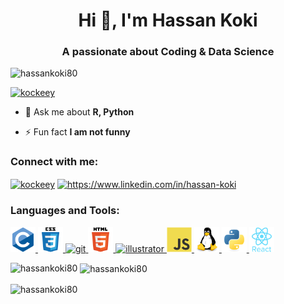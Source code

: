 <h1 align="center">Hi 👋, I'm Hassan Koki</h1>
<h3 align="center">A passionate about Coding & Data Science</h3>

<p align="left"> <img src="https://komarev.com/ghpvc/?username=hassankoki80&label=Profile%20views&color=0e75b6&style=flat" alt="hassankoki80" /> </p>

<p align="left"> <a href="https://twitter.com/kockeey" target="blank"><img src="https://img.shields.io/twitter/follow/kockeey?logo=twitter&style=for-the-badge" alt="kockeey" /></a> </p>

- 💬 Ask me about **R, Python**

- ⚡ Fun fact **I am not funny**

<h3 align="left">Connect with me:</h3>

<p align="left">
<a href="https://twitter.com/kockeey" target="blank"><img align="center" src="https://raw.githubusercontent.com/rahuldkjain/github-profile-readme-generator/master/src/images/icons/Social/twitter.svg" alt="kockeey" height="30" width="40" /></a>
<a href="https://linkedin.com/in/https://www.linkedin.com/in/hassan-koki" target="blank"><img align="center" src="https://raw.githubusercontent.com/rahuldkjain/github-profile-readme-generator/master/src/images/icons/Social/linked-in-alt.svg" alt="https://www.linkedin.com/in/hassan-koki" height="30" width="40" /></a>
</p>

<h3 align="left">Languages and Tools:</h3>
<p align="left"> <a href="https://www.cprogramming.com/" target="_blank" rel="noreferrer"> <img src="https://raw.githubusercontent.com/devicons/devicon/master/icons/c/c-original.svg" alt="c" width="40" height="40"/> </a> <a href="https://www.w3schools.com/css/" target="_blank" rel="noreferrer"> <img src="https://raw.githubusercontent.com/devicons/devicon/master/icons/css3/css3-original-wordmark.svg" alt="css3" width="40" height="40"/> </a> <a href="https://git-scm.com/" target="_blank" rel="noreferrer"> <img src="https://www.vectorlogo.zone/logos/git-scm/git-scm-icon.svg" alt="git" width="40" height="40"/> </a> <a href="https://www.w3.org/html/" target="_blank" rel="noreferrer"> <img src="https://raw.githubusercontent.com/devicons/devicon/master/icons/html5/html5-original-wordmark.svg" alt="html5" width="40" height="40"/> </a> <a href="https://www.adobe.com/in/products/illustrator.html" target="_blank" rel="noreferrer"> <img src="https://www.vectorlogo.zone/logos/adobe_illustrator/adobe_illustrator-icon.svg" alt="illustrator" width="40" height="40"/> </a> <a href="https://developer.mozilla.org/en-US/docs/Web/JavaScript" target="_blank" rel="noreferrer"> <img src="https://raw.githubusercontent.com/devicons/devicon/master/icons/javascript/javascript-original.svg" alt="javascript" width="40" height="40"/> </a> <a href="https://www.linux.org/" target="_blank" rel="noreferrer"> <img src="https://raw.githubusercontent.com/devicons/devicon/master/icons/linux/linux-original.svg" alt="linux" width="40" height="40"/> </a> <a href="https://www.python.org" target="_blank" rel="noreferrer"> <img src="https://raw.githubusercontent.com/devicons/devicon/master/icons/python/python-original.svg" alt="python" width="40" height="40"/> </a> <a href="https://reactjs.org/" target="_blank" rel="noreferrer"> <img src="https://raw.githubusercontent.com/devicons/devicon/master/icons/react/react-original-wordmark.svg" alt="react" width="40" height="40"/> </a> </p>

<p><img align="left" src="https://github-readme-stats.vercel.app/api/top-langs?username=hassankoki80&show_icons=true&locale=en&layout=compact" alt="hassankoki80" /></p>

<p>&nbsp;<img align="center" src="https://github-readme-stats.vercel.app/api?username=hassankoki80&show_icons=true&locale=en" alt="hassankoki80" /></p>

<p><img align="center" src="https://github-readme-streak-stats.herokuapp.com/?user=hassankoki80&" alt="hassankoki80" /></p>

